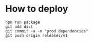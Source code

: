 # How to deploy
```shell
npm run package
git add dist
git commit -a -m "prod dependencies"
git push origin releases/v1
```